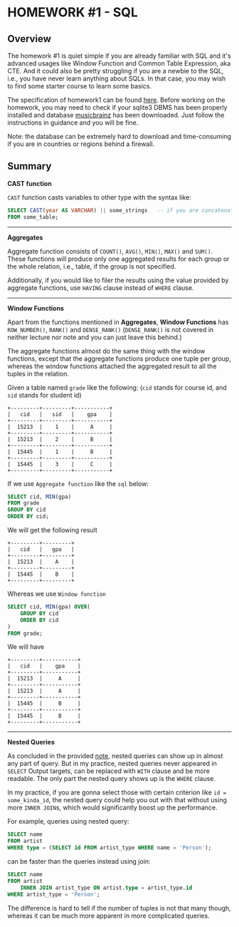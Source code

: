# HOMEWORK #1 - SQL

## Overview

The homework #1 is quiet simple if you are already familiar with SQL and it's advanced usages like Window Function and Common Table Expression, aka CTE. And it could also be pretty struggling if you are a newbie to the SQL, i.e., you have never learn anything about SQLs. In that case, you may wish to find some starter course to learn some basics.

The specification of homework1 can be found [here](https://15445.courses.cs.cmu.edu/fall2020/homework1/). Before working on the homework, you may need to check if your sqlite3 DBMS has been properly installed and database [musicbrainz](https://15445.courses.cs.cmu.edu/fall2020/files/musicbrainz-cmudb2020.db.gz) has been downloaded. Just follow the instructions in guidance and you will be fine.

Note: the database can be extremely hard to download and time-consuming if you are in countries or regions behind a firewall.

## Summary

**CAST function**

`CAST` function casts variables to other type with the syntax like:

```sql
SELECT CAST(year AS VARCHAR) || some_strings   -- if you are concatenating an INT with string
FROM some_table;
```

---

**Aggregates**

Aggregate function consists of `COUNT()`, `AVG()`, `MIN()`, `MAX()` and `SUM()`. These functions will produce only one aggregated results for each group or the whole relation, i.e., table, if the group is not specified.

Additionally, if you would like to filer the results using the value provided by aggregate functions, use `HAVING` clause instead of `WHERE` clause.

---

**Window Functions**

Apart from the functions mentioned in **Aggregates**, **Window Functions** has `ROW_NUMBER()`, `RANK()` and `DENSE_RANK()` (`DENSE_RANK()` is not covered in neither lecture nor note and you can just leave this behind.)

The aggregate functions almost do the same thing with the window functions, except that the aggregate functions produce one tuple per group, whereas the window functions attached the aggregated result to all the tuples in the relation.

Given a table named `grade` like the following: (`cid` stands for course id, and `sid` stands for student id)

```
+---------+---------+-----------+
|   cid   |   sid   |    gpa    |
+---------+---------+-----------+
|  15213  |    1    |     A     |
+---------+---------+-----------+
|  15213  |    2    |     B     |
+---------+---------+-----------+
|  15445  |    1    |     B     |
+---------+---------+-----------+
|  15445  |    3    |     C     |
+---------+---------+-----------+
```

If we use `Aggregate function` like the `sql` below:

```sql
SELECT cid, MIN(gpa)
FROM grade
GROUP BY cid
ORDER BY cid;
```

We will get the following result

```
+---------+---------+
|   cid   |   gpa   |
+---------+---------+
|  15213  |    A    |
+---------+---------+
|  15445  |    B    |
+---------+---------+
```

Whereas we use `Window function`

```sql
SELECT cid, MIN(gpa) OVER(
	GROUP BY cid
	ORDER BY cid
)
FROM grade;
```

We will have

```
+---------+-----------+
|   cid   |    gpa    |
+---------+-----------+
|  15213  |     A     |
+---------+-----------+
|  15213  |     A     |
+---------+-----------+
|  15445  |     B     |
+---------+-----------+
|  15445  |     B     |
+---------+-----------+
```

---

**Nested Queries**

As concluded in the provided [note](https://15445.courses.cs.cmu.edu/fall2020/notes/02-advancedsql.pdf), nested queries can show up in almost any part of query. But in my practice, nested queries never appeared in `SELECT` Output targets, can be replaced with `WITH` clause and be more readable. The only part the nested query shows up is the `WHERE` clause.

In my practice, if you are gonna select those with certain criterion like `id = some_kinda_id`, the nested query could help you out with that without using more `INNER JOIN`s, which would significantly boost up the performance.

For example, queries using nested query:

```sql
SELECT name
FROM artist
WHERE type = (SELECT id FROM artist_type WHERE name = 'Person');
```

can be faster than the queries instead using join:

```sql
SELECT name
FROM artist
	INNER JOIN artist_type ON artist.type = artist_type.id
WHERE artist_type = 'Person';
```

The difference is hard to tell if the number of tuples is not that many though, whereas it can be much more apparent in more complicated queries.

